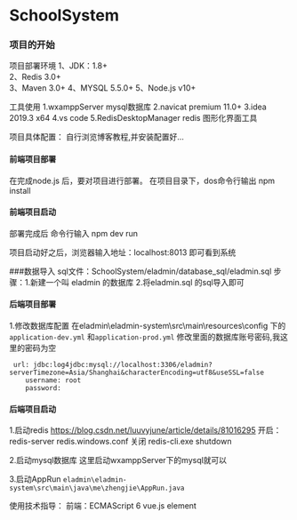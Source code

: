 # SchoolSystem

### 项目的开始
项目部署环境
1、JDK：1.8+  
2、Redis 3.0+  
3、Maven 3.0+
4、MYSQL 5.5.0+
5、Node.js v10+

工具使用
1.wxamppServer   mysql数据库
2.navicat premium 11.0+
3.idea 2019.3 x64
4.vs code 
5.RedisDesktopManager  redis 图形化界面工具

项目具体配置：
自行浏览博客教程,并安装配置好...

#### 前端项目部署
在完成node.js 后，要对项目进行部署。
在项目目录下，dos命令行输出 npm install

#### 前端项目启动
部署完成后  命令行输入  npm dev run  

项目启动好之后，浏览器输入地址：localhost:8013 即可看到系统

###数据导入
sql文件：SchoolSystem/eladmin/database_sql/eladmin.sql
步骤：1.新建一个叫 eladmin 的数据库
2.将eladmin.sql 的sql导入即可

#### 后端项目部署
1.修改数据库配置
在eladmin\eladmin-system\src\main\resources\config  下的
`application-dev.yml` 和`application-prod.yml`
修改里面的数据库账号密码,我这里的密码为空
```
 url: jdbc:log4jdbc:mysql://localhost:3306/eladmin?serverTimezone=Asia/Shanghai&characterEncoding=utf8&useSSL=false
 	username: root
    password:
```

#### 后端项目启动
1.启动redis    https://blog.csdn.net/luuvyjune/article/details/81016295
 开启：redis-server redis.windows.conf
 关闭 redis-cli.exe shutdown

2.启动mysql数据库 
这里启动wxamppServer下的mysql就可以

3.启动AppRun
`eladmin\eladmin-system\src\main\java\me\zhengjie\AppRun.java`


使用技术指导：
前端：ECMAScript 6
vue.js
element 